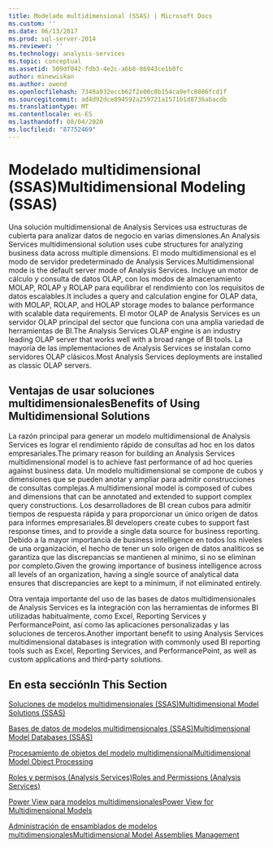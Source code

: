 ```yaml
---
title: Modelado multidimensional (SSAS) | Microsoft Docs
ms.custom: ''
ms.date: 06/13/2017
ms.prod: sql-server-2014
ms.reviewer: ''
ms.technology: analysis-services
ms.topic: conceptual
ms.assetid: 509df042-fdb3-4e2c-a6b8-86943ce1b0fc
author: minewiskan
ms.author: owend
ms.openlocfilehash: 7348a932eccb62f2e00c0b154ca9efc8086fcd1f
ms.sourcegitcommit: ad4d92dce894592a259721a1571b1d8736abacdb
ms.translationtype: MT
ms.contentlocale: es-ES
ms.lasthandoff: 08/04/2020
ms.locfileid: "87752469"
---
```

# <a name="multidimensional-modeling-ssas"></a><span data-ttu-id="ecbb6-102">Modelado multidimensional (SSAS)</span><span class="sxs-lookup"><span data-stu-id="ecbb6-102">Multidimensional Modeling (SSAS)</span></span>
  <span data-ttu-id="ecbb6-103">Una solución multidimensional de Analysis Services usa estructuras de cubierta para analizar datos de negocio en varias dimensiones.</span><span class="sxs-lookup"><span data-stu-id="ecbb6-103">An Analysis Services multidimensional solution uses cube structures for analyzing business data across multiple dimensions.</span></span> <span data-ttu-id="ecbb6-104">El modo multidimensional es el modo de servidor predeterminado de Analysis Services.</span><span class="sxs-lookup"><span data-stu-id="ecbb6-104">Multidimensional mode is the default server mode of Analysis Services.</span></span> <span data-ttu-id="ecbb6-105">Incluye un motor de cálculo y consulta de datos OLAP, con los modos de almacenamiento MOLAP, ROLAP y ROLAP para equilibrar el rendimiento con los requisitos de datos escalables.</span><span class="sxs-lookup"><span data-stu-id="ecbb6-105">It includes a query and calculation engine for OLAP data, with MOLAP, ROLAP, and HOLAP storage modes to balance performance with scalable data requirements.</span></span> <span data-ttu-id="ecbb6-106">El motor OLAP de Analysis Services es un servidor OLAP principal del sector que funciona con una amplia variedad de herramientas de BI.</span><span class="sxs-lookup"><span data-stu-id="ecbb6-106">The Analysis Services OLAP engine is an industry leading OLAP server that works well with a broad range of BI tools.</span></span> <span data-ttu-id="ecbb6-107">La mayoría de las implementaciones de Analysis Services se instalan como servidores OLAP clásicos.</span><span class="sxs-lookup"><span data-stu-id="ecbb6-107">Most Analysis Services deployments are installed as classic OLAP servers.</span></span>  
  
## <a name="benefits-of-using-multidimensional-solutions"></a><span data-ttu-id="ecbb6-108">Ventajas de usar soluciones multidimensionales</span><span class="sxs-lookup"><span data-stu-id="ecbb6-108">Benefits of Using Multidimensional Solutions</span></span>  
 <span data-ttu-id="ecbb6-109">La razón principal para generar un modelo multidimensional de Analysis Services es lograr el rendimiento rápido de consultas ad hoc en los datos empresariales.</span><span class="sxs-lookup"><span data-stu-id="ecbb6-109">The primary reason for building an Analysis Services multidimensional model is to achieve fast performance of ad hoc queries against business data.</span></span> <span data-ttu-id="ecbb6-110">Un modelo multidimensional se compone de cubos y dimensiones que se pueden anotar y ampliar para admitir construcciones de consultas complejas.</span><span class="sxs-lookup"><span data-stu-id="ecbb6-110">A multidimensional model is composed of cubes and dimensions that can be annotated and extended to support complex query constructions.</span></span> <span data-ttu-id="ecbb6-111">Los desarrolladores de BI crean cubos para admitir tiempos de respuesta rápida y para proporcionar un único origen de datos para informes empresariales.</span><span class="sxs-lookup"><span data-stu-id="ecbb6-111">BI developers create cubes to support fast response times, and to provide a single data source for business reporting.</span></span> <span data-ttu-id="ecbb6-112">Debido a la mayor importancia de business intelligence en todos los niveles de una organización, el hecho de tener un solo origen de datos analíticos se garantiza que las discrepancias se mantienen al mínimo, si no se eliminan por completo.</span><span class="sxs-lookup"><span data-stu-id="ecbb6-112">Given the growing importance of business intelligence across all levels of an organization, having a single source of analytical data ensures that discrepancies are kept to a minimum, if not eliminated entirely.</span></span>  
  
 <span data-ttu-id="ecbb6-113">Otra ventaja importante del uso de las bases de datos multidimensionales de Analysis Services es la integración con las herramientas de informes BI utilizadas habitualmente, como Excel, Reporting Services y PerformancePoint, así como las aplicaciones personalizadas y las soluciones de terceros.</span><span class="sxs-lookup"><span data-stu-id="ecbb6-113">Another important benefit to using Analysis Services multidimensional databases is integration with commonly used BI reporting tools such as Excel, Reporting Services, and PerformancePoint, as well as custom applications and third-party solutions.</span></span>  
  
## <a name="in-this-section"></a><span data-ttu-id="ecbb6-114">En esta sección</span><span class="sxs-lookup"><span data-stu-id="ecbb6-114">In This Section</span></span>  
 [<span data-ttu-id="ecbb6-115">Soluciones de modelos multidimensionales &#40;SSAS&#41;</span><span class="sxs-lookup"><span data-stu-id="ecbb6-115">Multidimensional Model Solutions &#40;SSAS&#41;</span></span>](multidimensional-model-solutions-ssas.md)  
  
 [<span data-ttu-id="ecbb6-116">Bases de datos de modelos multidimensionales &#40;SSAS&#41;</span><span class="sxs-lookup"><span data-stu-id="ecbb6-116">Multidimensional Model Databases &#40;SSAS&#41;</span></span>](multidimensional-model-databases-ssas.md)  
  
 [<span data-ttu-id="ecbb6-117">Procesamiento de objetos del modelo multidimensional</span><span class="sxs-lookup"><span data-stu-id="ecbb6-117">Multidimensional Model Object Processing</span></span>](processing-a-multidimensional-model-analysis-services.md)  
  
 [<span data-ttu-id="ecbb6-118">Roles y permisos &#40;Analysis Services&#41;</span><span class="sxs-lookup"><span data-stu-id="ecbb6-118">Roles and Permissions &#40;Analysis Services&#41;</span></span>](roles-and-permissions-analysis-services.md)  
  
 [<span data-ttu-id="ecbb6-119">Power View para modelos multidimensionales</span><span class="sxs-lookup"><span data-stu-id="ecbb6-119">Power View for Multidimensional Models</span></span>](power-view-for-multidimensional-models.md)  
  
 [<span data-ttu-id="ecbb6-120">Administración de ensamblados de modelos multidimensionales</span><span class="sxs-lookup"><span data-stu-id="ecbb6-120">Multidimensional Model Assemblies Management</span></span>](multidimensional-model-assemblies-management.md)  
  
  

